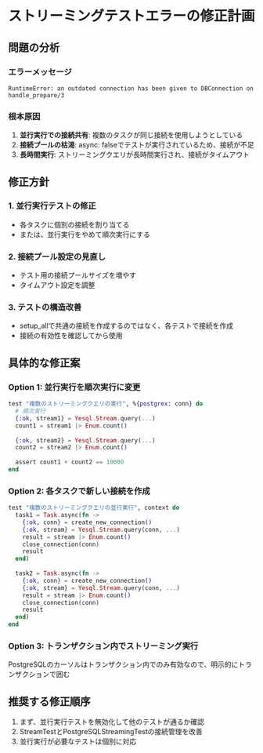 # ストリーミングテストエラーの修正計画

## 問題の分析

### エラーメッセージ
```
RuntimeError: an outdated connection has been given to DBConnection on handle_prepare/3
```

### 根本原因
1. **並行実行での接続共有**: 複数のタスクが同じ接続を使用しようとしている
2. **接続プールの枯渇**: async: falseでテストが実行されているため、接続が不足
3. **長時間実行**: ストリーミングクエリが長時間実行され、接続がタイムアウト

## 修正方針

### 1. 並行実行テストの修正
- 各タスクに個別の接続を割り当てる
- または、並行実行をやめて順次実行にする

### 2. 接続プール設定の見直し
- テスト用の接続プールサイズを増やす
- タイムアウト設定を調整

### 3. テストの構造改善
- setup_allで共通の接続を作成するのではなく、各テストで接続を作成
- 接続の有効性を確認してから使用

## 具体的な修正案

### Option 1: 並行実行を順次実行に変更
```elixir
test "複数のストリーミングクエリの実行", %{postgrex: conn} do
  # 順次実行
  {:ok, stream1} = Yesql.Stream.query(...)
  count1 = stream1 |> Enum.count()
  
  {:ok, stream2} = Yesql.Stream.query(...)
  count2 = stream2 |> Enum.count()
  
  assert count1 + count2 == 10000
end
```

### Option 2: 各タスクで新しい接続を作成
```elixir
test "複数のストリーミングクエリの並行実行", context do
  task1 = Task.async(fn ->
    {:ok, conn} = create_new_connection()
    {:ok, stream} = Yesql.Stream.query(conn, ...)
    result = stream |> Enum.count()
    close_connection(conn)
    result
  end)
  
  task2 = Task.async(fn ->
    {:ok, conn} = create_new_connection()
    {:ok, stream} = Yesql.Stream.query(conn, ...)
    result = stream |> Enum.count()
    close_connection(conn)
    result
  end)
end
```

### Option 3: トランザクション内でストリーミング実行
PostgreSQLのカーソルはトランザクション内でのみ有効なので、明示的にトランザクションで囲む

## 推奨する修正順序

1. まず、並行実行テストを無効化して他のテストが通るか確認
2. StreamTestとPostgreSQLStreamingTestの接続管理を改善
3. 並行実行が必要なテストは個別に対応